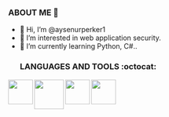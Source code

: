 
  ### ABOUT ME 👋
- 👋 Hi, I’m @aysenurperker1
- 👀 I’m interested in web application security.
- 🌱 I’m currently learning Python, C#..
  ### LANGUAGES AND TOOLS :octocat:
 <p>
  <a target="_blank" rel="noopener noreferrer" href="https://camo.githubusercontent.com/e5f1cbf59a8752f8a31ba28ea3b788daf4c188a84870865acfc16c5567bfd5ce/68747470733a2f2f7365656b6c6f676f2e636f6d2f696d616765732f432f632d73686172702d632d6c6f676f2d303246313737313442412d7365656b6c6f676f2e636f6d2e706e67"><img align="left" width="50px" src="https://camo.githubusercontent.com/e5f1cbf59a8752f8a31ba28ea3b788daf4c188a84870865acfc16c5567bfd5ce/68747470733a2f2f7365656b6c6f676f2e636f6d2f696d616765732f432f632d73686172702d632d6c6f676f2d303246313737313442412d7365656b6c6f676f2e636f6d2e706e67" data-canonical-src="https://seeklogo.com/images/C/c-sharp-c-logo-02F17714BA-seeklogo.com.png" style="max-width:100%;"></a>
  </p>
<p>  
  <a target="_blank" rel="noopener noreferrer" href="https://camo.githubusercontent.com/e67d3013c5cbe661fed539310aceea56b75f90c0c26fb396723d1c45e6e8a274/68747470733a2f2f7777772e6364736c61622e6f72672f726563697065732f696d616765732f432e706e67"><img align="left" width="60px" src="https://camo.githubusercontent.com/e67d3013c5cbe661fed539310aceea56b75f90c0c26fb396723d1c45e6e8a274/68747470733a2f2f7777772e6364736c61622e6f72672f726563697065732f696d616765732f432e706e67" data-canonical-src="https://www.cdslab.org/recipes/images/C.png" style="max-width:100%;"></a>
</p>
<p> 
  <a target="_blank" rel="noopener noreferrer" href="https://camo.githubusercontent.com/451521f7abdc2395888dd5a15c1e0462cb2e92b7f6a57bbd922170703277e9e8/68747470733a2f2f696d6167652e666c617469636f6e2e636f6d2f69636f6e732f706e672f3531322f3930362f3930363332342e706e67"><img align="left" width="50px" src="https://camo.githubusercontent.com/451521f7abdc2395888dd5a15c1e0462cb2e92b7f6a57bbd922170703277e9e8/68747470733a2f2f696d6167652e666c617469636f6e2e636f6d2f69636f6e732f706e672f3531322f3930362f3930363332342e706e67" data-canonical-src="https://image.flaticon.com/icons/png/512/906/906324.png" style="max-width:100%;"></a>
  </p>
  <p>
  <a target="_blank" rel="noopener noreferrer" href="https://camo.githubusercontent.com/88392be3999fcb065b5a9382fcb36df6797b7aacd5f1afc6c75b8e268e2ac6ac/68747470733a2f2f63646e342e69636f6e66696e6465722e636f6d2f646174612f69636f6e732f6c6f676f732d6272616e64732d352f32342f756e6974792d3531322e706e67"><img align="left" width="50px" src="https://camo.githubusercontent.com/88392be3999fcb065b5a9382fcb36df6797b7aacd5f1afc6c75b8e268e2ac6ac/68747470733a2f2f63646e342e69636f6e66696e6465722e636f6d2f646174612f69636f6e732f6c6f676f732d6272616e64732d352f32342f756e6974792d3531322e706e67" data-canonical-src="https://cdn4.iconfinder.com/data/icons/logos-brands-5/24/unity-512.png" style="max-width:100%;"></a>
  </p>
  
<!---
aysenurperker1/aysenurperker1 is a ✨ special ✨ repository because its `README.md` (this file) appears on your GitHub profile.
You can click the Preview link to take a look at your changes.
--->
